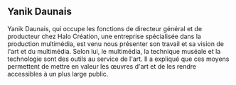 ## Yanik Daunais

Yanik Daunais, qui occupe les fonctions de directeur général et de producteur chez Halo Création, une entreprise spécialisée dans la production multimédia, est venu nous présenter son travail et sa vision de l'art et du multimédia. Selon lui, le multimédia, la technique muséale et la technologie sont des outils au service de l'art. Il a expliqué que ces moyens permettent de mettre en valeur les œuvres d'art et de les rendre accessibles à un plus large public.



